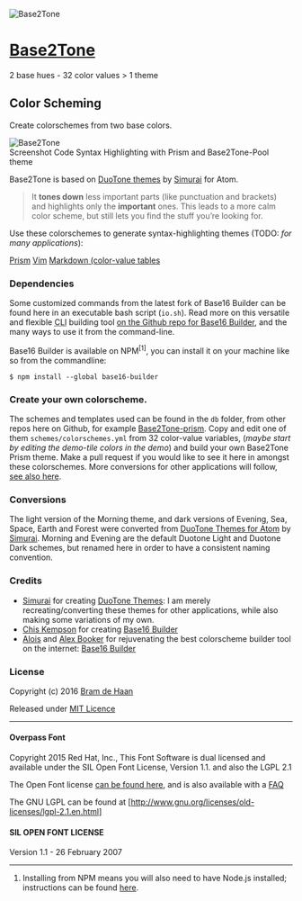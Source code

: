 ![Base2Tone](http://atelierbram.github.io/Base2Tone/assets/img/svg/logo-inverted_896x176.svg "Logo Base2Tone")

# [Base2Tone](http://base2t.one/)
2 base hues - 32 color values > 1 theme

## Color Scheming
Create colorschemes from two base colors.

![Base2Tone](http://atelierbram.github.io/Base2Tone/assets/img/png/screenshot-prism_704x416.png "Screenshot Code Highlighting of Base2Tone Pool theme for Prism")
<br/>
Screenshot Code Syntax Highlighting with Prism and Base2Tone-Pool theme

Base2Tone is based on [DuoTone themes](http://simurai.com/projects/2016/01/01/duotone-themes) by [Simurai](http://simurai.com/) for Atom.

> It <strong>tones down</strong> less important parts (like punctuation and brackets) and highlights only the <strong>important</strong> ones. This leads to a more calm color scheme, but still lets you find the stuff you’re looking for.

Use these colorschemes to generate syntax-highlighting themes (TODO: _for many applications_):

[Prism](https://github.com/atelierbram/Base2Tone-prism)
[Vim](https://github.com/atelierbram/Base2Tone-vim)
[Markdown (color-value tables](https://github.com/atelierbram/Base2Tone-markdown)

### Dependencies
 Some customized commands from the latest fork of Base16 Builder can be found here in an executable bash script (`io.sh`). Read more on this versatile and flexible <abbr title="Command Line Interface">CLI</abbr> building tool [on the Github repo for Base16 Builder](https://github.com/base16-builder/base16-builder), and the many ways to use it from the command-line.

Base16 Builder is available on NPM<sup>[1]</sup>, you can install it on your machine like so from the commandline:

```
$ npm install --global base16-builder
```

### Create your own colorscheme.
The schemes and templates used can be found in the `db` folder, from other repos here on Github, for example [Base2Tone-prism](https://github.com/atelierbram/Base2Tone-prism). Copy and edit one of them `schemes/colorschemes.yml` from 32 color-value variables, (_maybe start by editing the demo-tile colors in the demo_) and build your own Base2Tone Prism theme. Make a pull request if you would like to see it here in amongst these colorschemes. More conversions for other applications will follow, [see also here](http://atelierbram.github.io/syntax-highlighting/duotones/).

### Conversions
The light version of the Morning theme, and dark versions of Evening, Sea, Space, Earth and Forest were converted from [DuoTone Themes for Atom](http://simurai.com/projects/2016/01/01/duotone-themes) by [Simurai](http//simurai.com). Morning and Evening are the default Duotone Light and Duotone Dark schemes, but renamed here in order to have a consistent naming convention.

### Credits
- [Simurai](http//simurai.com) for creating [DuoTone Themes](http://simurai.com/projects/2016/01/01/duotone-themes): I am merely recreating/converting these themes for other applications, while also making some variations of my own.
- [Chis Kempson](http://github.com/chriskempson) for creating [Base16 Builder](http://http://github.com/chriskempson/base16-builder)
- [Alois](https://github.com/aloisdg) and [Alex Booker](https://github.com/alexbooker) for rejuvenating the best colorscheme builder tool on the internet: [Base16 Builder](https://github.com/base16-builder/base16-builder)

### License
Copyright (c) 2016 [Bram de Haan](http://atelierbramdehaan.nl/)

Released under [MIT Licence](http://atelierbram.mit-license.org)

---

#### Overpass Font
Copyright 2015 Red Hat, Inc.,
This Font Software is dual licensed and available under the SIL Open Font License, Version 1.1. and also the LGPL 2.1

The Open Font license [can be found here](https://github.com/RedHatBrand/overpass/blob/master/LICENSE.md), and is also available with a [FAQ](http://scripts.sil.org/OFL)

The GNU LGPL can be found at [http://www.gnu.org/licenses/old-licenses/lgpl-2.1.en.html]

#### SIL OPEN FONT LICENSE
Version 1.1 - 26 February 2007

---

1. Installing from NPM means you will also need to have Node.js installed; instructions can be found [here](https://docs.npmjs.com/getting-started/installing-node).
